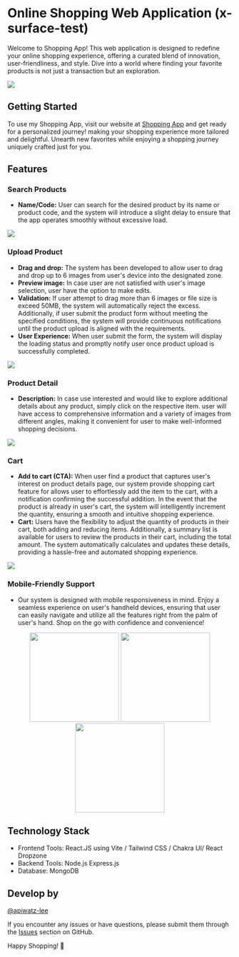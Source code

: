 # Online Shopping Web Application (x-surface-test)

Welcome to Shopping App! This web application is designed to redefine your online shopping experience, offering a curated blend of innovation, user-friendliness, and style. Dive into a world where finding your favorite products is not just a transaction but an exploration.

<img src="https://res.cloudinary.com/dpsrbpkav/image/upload/v1702820870/xsurface/Screenshot_2566-12-17_at_20.46.33_itd8hj.png">

## Getting Started

To use my Shopping App, visit our website at [Shopping App](https://apwxsurface.netlify.app/) and get ready for a personalized journey! making your shopping experience more tailored and delightful. Unearth new favorites while enjoying a shopping journey uniquely crafted just for you.

## Features

### Search Products 
- **Name/Code:** User can search for the desired product by its name or product code, and the system will introduce a slight delay to ensure that the app operates smoothly without excessive load.

<img src="https://res.cloudinary.com/dpsrbpkav/image/upload/v1702827888/xsurface/ProductList_oo0gfz.png">

### Upload Product
- **Drag and drop:** The system has been developed to allow user to drag and drop up to 6 images from user's device into the designated zone.
- **Preview image:** In case user are not satisfied with user's image selection, user have the option to make edits.
- **Validation:**  If user attempt to drag more than 6 images or file size is exceed 50MB, the system will automatically reject the excess. Additionally, if user submit the product form without meeting the specified conditions, the system will provide continuous notifications until the product upload is aligned with the requirements.
- **User Experience:** When user submit the form, the system will display the loading status and promptly notify user once product upload is successfully completed.
  
<img src="https://res.cloudinary.com/dpsrbpkav/image/upload/v1702827887/xsurface/ProductUpload_cd8f3u.png">

### Product Detail
- **Description:** In case use interested and would like to explore additional details about any product, simply click on the respective item. user will have access to comprehensive information and a variety of images from different angles, making it convenient for user to make well-informed shopping decisions.
  
<img src="https://res.cloudinary.com/dpsrbpkav/image/upload/v1702827888/xsurface/ProductDetail_weyutm.png">

### Cart
- **Add to cart (CTA):** When user find a product that captures user's interest on product details page, our system provide shopping cart feature for allows user to effortlessly add the item to the cart, with a notification confirming the successful addition. In the event that the product is already in user's cart, the system will intelligently increment the quantity, ensuring a smooth and intuitive shopping experience.
- **Cart:** Users have the flexibility to adjust the quantity of products in their cart, both adding and reducing items. Additionally, a summary list is available for users to review the products in their cart, including the total amount. The system automatically calculates and updates these details, providing a hassle-free and automated shopping experience.
  
<img src="https://res.cloudinary.com/dpsrbpkav/image/upload/v1702827888/xsurface/ProductCart_smpqzl.png">

### Mobile-Friendly Support
- Our system is designed with mobile responsiveness in mind. Enjoy a seamless experience on user's handheld devices, ensuring that user can easily navigate and utilize all the features right from the palm of user's hand. Shop on the go with confidence and convenience!

<div align='center'>
  <img src="https://res.cloudinary.com/dpsrbpkav/image/upload/v1702828496/xsurface/mobile1_cw5qwe.jpg" width='200'>
  <img src="https://res.cloudinary.com/dpsrbpkav/image/upload/v1702828496/xsurface/mobile2_xkfcft.jpg" width='200'>
  <img src="https://res.cloudinary.com/dpsrbpkav/image/upload/v1702828497/xsurface/mobile3_bukpcw.jpg" width='200'>
</div>

## Technology Stack
- Frontend Tools: React.JS using Vite / Tailwind CSS / Chakra UI/ React Dropzone
- Backend Tools: Node.js Express.js
- Database: MongoDB


## Develop by
[@apiwatz-lee](https://github.com/apiwatz-lee)

If you encounter any issues or have questions, please submit them through the [Issues](https://github.com/apiwatz-lee/x-surface-test/issues) section on GitHub.

Happy Shopping! 🎉
